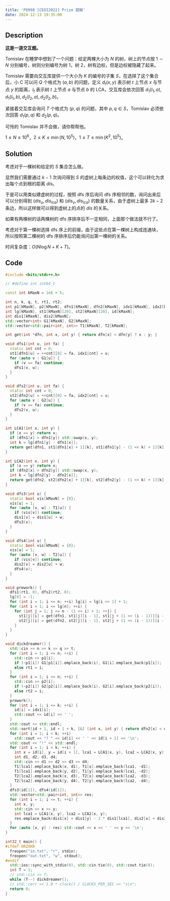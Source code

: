 ```yaml
---
title: 'P8998 [CEOI2022] Prize 题解'
date: 2024-12-13 19:35:00
---
```


## Description

**这是一道交互题。**

Tomislav 在睡梦中想到了一个问题：给定两棵大小为 $N$ 的树，树上的节点按 $1\sim N$ 分别编号，树则分别编号为树 $1$，树 $2$，树有边权，但是边权被隐藏了起来。

Tomislav 需要向交互库提供一个大小为 $K$ 的编号的子集 $S$，在选择了这个集合后，小 C 可以问 $Q$ 个格式为 $(a,b)$ 的问题，定义 $d_t(x,y)$ 表示树 $t$ 上节点 $x$ 与节点 $y$ 的距离，$l_t$ 表示树 $t$ 上节点 $a$ 与节点 $b$ 的 LCA，交互库会依次回答 $d_1(l_1,a),d_1(l_1,b),d_2(l_2,a),d_2(l_2,b)$。

紧接着交互库会询问 $T$ 个格式为 $(p,q)$ 的问题，其中 $p,q\in S$，Tomislav 必须依次回答 $d_1(p,q)$ 和 $d_2(p,q)$。

可怜的 Tomislav 并不会做，请你帮帮他。

$1\le N\le 10^6$，$2\le K\le \min(N,10^5)$，$1\le T\le \min(K^2,10^5)$。

## Solution

考虑对于一棵树和给定的 $S$ 集合怎么做。

显然我们需要通过 $k-1$ 次询问得到 $S$ 的虚树上每条边的权值，这个可以转化为求出每个点到根的距离 $dis$。

于是可以用类似建虚树的过程，按照 dfs 序后询问 dfs 序相邻的数，询问出来后可以分别得到 $(dis_u,dis_{lca})$ 和 $(dis_v,dis_{lca})$ 的数量关系，由于虚树上最多 $2k-2$ 条边，所以这样做可以得到虚树上的点的 $dis$ 的关系。

如果有两棵树的话两棵树的 dfs 序排序后不一定相同，上面那个做法就不行了。

考虑对于第一棵树选择 dfs 序上的前缀，由于这些点在第一棵树上构成连通块，所以按照第二棵树的 dfs 序排序后仍能询问出第一棵树的关系。

时间复杂度：$O(N\log N+K+T)$。

## Code

```C++
#include <bits/stdc++.h>

// #define int int64_t

const int kMaxN = 1e6 + 5;

int n, k, q, t, rt1, rt2;
int p1[kMaxN], p2[kMaxN], dfn1[kMaxN], dfn2[kMaxN], idx1[kMaxN], idx2[kMaxN];
int lg[kMaxN], st1[kMaxN][20], st2[kMaxN][20], id[kMaxN];
int dis1[kMaxN], dis2[kMaxN];
std::vector<int> G1[kMaxN], G2[kMaxN];
std::vector<std::pair<int, int>> T1[kMaxN], T2[kMaxN];

int get(int *dfn, int x, int y) { return dfn[x] < dfn[y] ? x : y; }

void dfs1(int u, int fa) {
  static int cnt = 0;
  st1[dfn1[u] = ++cnt][0] = fa, idx1[cnt] = u;
  for (auto v : G1[u]) {
    if (v == fa) continue;
    dfs1(v, u);
  }
}

void dfs2(int u, int fa) {
  static int cnt = 0;
  st2[dfn2[u] = ++cnt][0] = fa, idx2[cnt] = u;
  for (auto v : G2[u]) {
    if (v == fa) continue;
    dfs2(v, u);
  }
}

int LCA1(int x, int y) {
  if (x == y) return x;
  if (dfn1[x] > dfn1[y]) std::swap(x, y);
  int k = lg[dfn1[y] - dfn1[x]];
  return get(dfn1, st1[dfn1[x] + 1][k], st1[dfn1[y] - (1 << k) + 1][k]);
}

int LCA2(int x, int y) {
  if (x == y) return x;
  if (dfn2[x] > dfn2[y]) std::swap(x, y);
  int k = lg[dfn2[y] - dfn2[x]];
  return get(dfn2, st2[dfn2[x] + 1][k], st2[dfn2[y] - (1 << k) + 1][k]);
}

void dfs3(int u) {
  static bool vis[kMaxN] = {0};
  vis[u] = 1;
  for (auto [v, w] : T1[u]) {
    if (vis[v]) continue;
    dis1[v] = dis1[u] + w;
    dfs3(v);
  }
}

void dfs4(int u) {
  static bool vis[kMaxN] = {0};
  vis[u] = 1;
  for (auto [v, w] : T2[u]) {
    if (vis[v]) continue;
    dis2[v] = dis2[u] + w;
    dfs4(v);
  }
}

void prework() {
  dfs1(rt1, 0), dfs2(rt2, 0);
  lg[0] = -1;
  for (int i = 1; i <= n; ++i) lg[i] = lg[i >> 1] + 1;
  for (int i = 1; i <= lg[n]; ++i) {
    for (int j = 1; j <= n - (1 << i) + 1; ++j) {
      st1[j][i] = get(dfn1, st1[j][i - 1], st1[j + (1 << (i - 1))][i - 1]);
      st2[j][i] = get(dfn2, st2[j][i - 1], st2[j + (1 << (i - 1))][i - 1]);
    }
  }
}

void dickdreamer() {
  std::cin >> n >> k >> q >> t;
  for (int i = 1; i <= n; ++i) {
    std::cin >> p1[i];
    if (~p1[i]) G1[p1[i]].emplace_back(i), G1[i].emplace_back(p1[i]);
    else rt1 = i;
  }
  for (int i = 1; i <= n; ++i) {
    std::cin >> p2[i];
    if (~p2[i]) G2[p2[i]].emplace_back(i), G2[i].emplace_back(p2[i]);
    else rt2 = i;
  }
  prework();
  for (int i = 1; i <= k; ++i) {
    id[i] = idx1[i];
    std::cout << id[i] << ' ';
  }
  std::cout << std::endl;
  std::sort(id + 1, id + 1 + k, [&] (int x, int y) { return dfn2[x] < dfn2[y]; });
  for (int i = 1; i < k; ++i)
    std::cout << "? " << id[i] << ' ' << id[i + 1] << '\n';
  std::cout << "!" << std::endl;
  for (int i = 1; i < k; ++i) {
    int x = id[i], y = id[i + 1], lca1 = LCA1(x, y), lca2 = LCA2(x, y);
    int d1, d2, d3, d4;
    std::cin >> d1 >> d2 >> d3 >> d4;
    T1[lca1].emplace_back(x, d1), T1[x].emplace_back(lca1, -d1);
    T1[lca1].emplace_back(y, d2), T1[y].emplace_back(lca1, -d2);
    T2[lca2].emplace_back(x, d3), T2[x].emplace_back(lca2, -d3);
    T2[lca2].emplace_back(y, d4), T2[y].emplace_back(lca2, -d4);
  }
  dfs3(id[1]), dfs4(id[1]);
  std::vector<std::pair<int, int>> res;
  for (int i = 1; i <= t; ++i) {
    int x, y;
    std::cin >> x >> y;
    int lca1 = LCA1(x, y), lca2 = LCA2(x, y);
    res.emplace_back(dis1[x] + dis1[y] - 2 * dis1[lca1], dis2[x] + dis2[y] - 2 * dis2[lca2]);
  }
  for (auto [x, y] : res) std::cout << x << ' ' << y << '\n';
}

int32_t main() {
#ifdef ORZXKR
  freopen("in.txt", "r", stdin);
  freopen("out.txt", "w", stdout);
#endif
  std::ios::sync_with_stdio(0), std::cin.tie(0), std::cout.tie(0);
  int T = 1;
  // std::cin >> T;
  while (T--) dickdreamer();
  // std::cerr << 1.0 * clock() / CLOCKS_PER_SEC << "s\n";
  return 0;
}
```